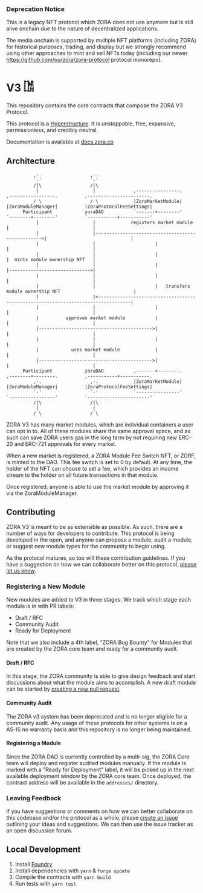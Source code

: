 ### Deprecation Notice

This is a legacy NFT protocol which ZORA does not use anymore but is still alive onchain due to the nature of decentralized applications.

The media onchain is supported by multiple NFT platforms (including ZORA) for historical purposes, trading, and display but we strongly recommend using other approaches to mint and sell NFTs today (including our newer https://github.com/ourzora/zora-protocol protocol monorepo).

# V3 𓀨

This repository contains the core contracts that compose the ZORA V3 Protocol.

This protocol is a [Hyperstructure](https://www.jacob.energy/hyperstructures.html). It is unstoppable, free, expansive, permissionless, and credibly neutral.

Documentation is available at [docs.zora.co](https://docs.zora.co)

## Architecture

```
          ,-.                  ,-.
          `-'                  `-'
          /|\                  /|\
           |                    |              ,----------------.          ,-----------------.          ,-----------------------.
          / \                  / \             |ZoraMarketModule|          |ZoraModuleManager|          |ZoraProtocolFeeSettings|
      Participant            zoraDAO           `-------+--------'          `--------+--------'          `-----------+-----------'
           |                    |             registers market module               |                               |
           |                    |-------------------------------------------------->|                               |
           |                    |                      |                            |                               |
           |                    |                      |                            |  mints module ownership NFT   |
           |                    |                      |                            |------------------------------>|
           |                    |                      |                            |                               |
           |                    |                      |   transfers module ownership NFT                           |
           |                    |<----------------------------------------------------------------------------------|
           |                    |                      |                            |                               |
           |          approves market module           |                            |                               |
           |------------------------------------------>|                            |                               |
           |                    |                      |                            |                               |
           |            uses market module             |                            |                               |
           |------------------------------------------>|                            |                               |
      Participant            zoraDAO           ,-------+--------.          ,--------+--------.          ,-----------+-----------.
          ,-.                  ,-.             |ZoraMarketModule|          |ZoraModuleManager|          |ZoraProtocolFeeSettings|
          `-'                  `-'             `----------------'          `-----------------'          `-----------------------'
          /|\                  /|\
           |                    |
          / \                  / \

```

ZORA V3 has many market modules, which are individual containers a user can opt in to. All of these modules share the same approval space, and as such can save ZORA users gas in the long term by not requiring new ERC-20 and ERC-721 approvals for every market.

When a new market is registered, a ZORA Module Fee Switch NFT, or ZORF, is minted to the DAO. This fee switch is set to 0 by default. At any time, the holder of the NFT can choose to set a fee, which provides an income stream to the holder on all future transactions in that module.

Once registered, anyone is able to use the market module by approving it via the ZoraModuleManager.

## Contributing

ZORA V3 is meant to be as extensible as possible. As such, there are a number of ways for developers to contribute. This protocol is being developed in the open, and anyone can propose a module, audit a module, or suggest new module types for the community to begin using.

As the protocol matures, so too will these contribution guidelines. If you have a suggestion on how we can collaborate better on this protocol, [please let us know](#leaving-feedback).

### Registering a New Module

New modules are added to V3 in three stages. We track which stage each module is in with PR labels:

- Draft / RFC
- Community Audit
- Ready for Deployment

Note that we also include a 4th label, "ZORA Bug Bounty" for Modules that are created by the ZORA core team and ready for a community audit.

#### Draft / RFC

In this stage, the ZORA community is able to give design feedback and start discussions about what the module aims to accomplish. A new draft module can be started by [creating a new pull request](https://github.com/ourzora/v3/compare).

#### Community Audit

The ZORA v3 system has been deprecated and is no longer eligible for a community audit. Any usage of these protocols for other systems is on a AS-IS no warranty basis and this repository is no longer being maintained.

#### Registering a Module

Since the ZORA DAO is currently controlled by a multi-sig, the ZORA Core team will deploy and register audited modules manually. If the module is marked with a "Ready for Deployment" label, it will be picked up in the next available deployment window by the ZORA core team. Once deployed, the contract address will be available in the `addresses/` directory.

### Leaving Feedback

If you have suggestions or comments on how we can better collaborate on this codebase and/or the protocol as a whole, please [create an issue](https://github.com/ourzora/v3/issues/new) outlining your ideas and suggestions. We can then use the issue tracker as an open discussion forum.

## Local Development

1. Install [Foundry](https://github.com/gakonst/foundry#installation)
2. Install dependencies with `yarn` & `forge update`
3. Compile the contracts with `yarn build`
4. Run tests with `yarn test`
